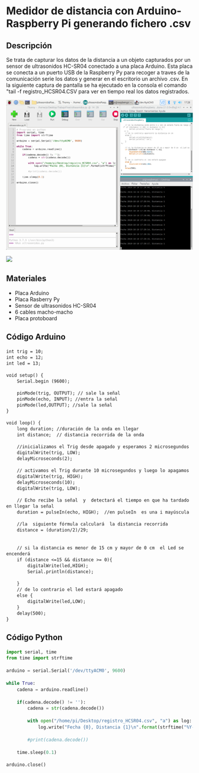 # Medidor de distancia con Arduino-Raspberry Pi generando fichero .csv

## Descripción

Se trata de capturar los datos de la distancia a un objeto capturados por un sensor de ultrasonidos HC-SR04 conectado a una placa Arduino. Esta placa se conecta a un puerto USB de la Raspberry Py para recoger a traves de la comunicación serie los datos y generar en el escritorio un archivo .csv.
En la siguiente captura de pantalla se ha ejecutado en la consola  el comando "tail -f registro_HCSR04.CSV para ver en tiempo real los datos registrados.


![](captura.png) 



![](Montaje.jpg) 


## Materiales

- Placa Arduino
- Placa Rasberry Py
- Sensor de ultrasonidos HC-SR04
- 6 cables macho-macho
- Placa protoboard

## Código Arduino

```arduino
int trig = 10;  
int echo = 12;
int led = 13;

void setup() {
    Serial.begin (9600);

    pinMode(trig, OUTPUT); // sale la señal
    pinMode(echo, INPUT); //entra la señal
    pinMode(led,OUTPUT); //sale la señal
}

void loop() {
    long duration; //duración de la onda en llegar
    int distance;  // distancia recorrida de la onda
    
    //inicializamos el Trig desde apagado y esperamos 2 microsegundos
    digitalWrite(trig, LOW);
    delayMicroseconds(2);

    // activamos el Trig durante 10 microsegundos y luego lo apagamos
    digitalWrite(trig, HIGH);
    delayMicroseconds(10);
    digitalWrite(trig, LOW);

    // Echo recibe la señal  y  detectará el tiempo en que ha tardado en llegar la señal
    duration = pulseIn(echo, HIGH);  //en pulseIn  es una i mayúscula

    //la  siguiente fórmula calculará  la distancia recorrida
    distance = (duration/2)/29;  


    // si la distancia es menor de 15 cm y mayor de 0 cm  el Led se encenderá
    if (distance <=15 && distance >= 0){
        digitalWrite(led,HIGH);
        Serial.println(distance);
        
    }
    // de lo contrario el led estará apagado
    else {
        digitalWrite(led,LOW);
    }
    delay(500);
}

```


## Código Python

```python
import serial, time
from time import strftime

arduino = serial.Serial('/dev/ttyACM0', 9600)

while True:
    cadena = arduino.readline()
  
    if(cadena.decode() != ''):
        cadena = str(cadena.decode())
                       
        with open("/home/pi/Desktop/registro_HCSR04.csv", "a") as log:
            log.write("Fecha {0}, Distancia {1}\n".format(strftime("%Y-%m-%d %H:%M:%S"), cadena))
        
        #print(cadena.decode())
  
    time.sleep(0.1)

arduino.close()
```
